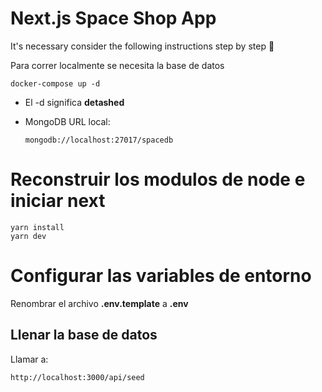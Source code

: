 # Next.js Space Shop App

It's necessary consider the following instructions step by step 👋

Para correr localmente se necesita la base de datos

```
docker-compose up -d
```

- El -d significa **detashed**

* MongoDB URL local:
  ```
  mongodb://localhost:27017/spacedb
  ```

# Reconstruir los modulos de node e iniciar next

```
yarn install
yarn dev
```

# Configurar las variables de entorno

Renombrar el archivo **.env.template** a **.env**

## Llenar la base de datos

Llamar a:

```
http://localhost:3000/api/seed
```
